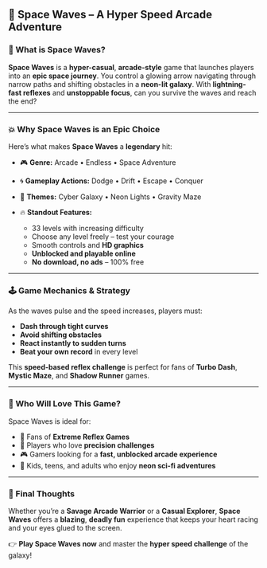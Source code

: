 ## 🚀 Space Waves – A Hyper Speed Arcade Adventure

### 🌌 What is Space Waves?

**Space Waves** is a **hyper-casual**, **arcade-style** game that launches players into an **epic space journey**. You control a glowing arrow navigating through narrow paths and shifting obstacles in a **neon-lit galaxy**. With **lightning-fast reflexes** and **unstoppable focus**, can you survive the waves and reach the end?

---

### 💥 Why Space Waves is an Epic Choice

Here’s what makes **Space Waves** a **legendary** hit:

* 🎮 **Genre:** Arcade • Endless • Space Adventure
* 🌀 **Gameplay Actions:** Dodge • Drift • Escape • Conquer
* 🌠 **Themes:** Cyber Galaxy • Neon Lights • Gravity Maze
* 🔥 **Standout Features:**

  * 33 levels with increasing difficulty
  * Choose any level freely – test your courage
  * Smooth controls and **HD graphics**
  * **Unblocked and playable online**
  * **No download, no ads** – 100% free

---

### 🕹️ Game Mechanics & Strategy

As the waves pulse and the speed increases, players must:

* **Dash through tight curves**
* **Avoid shifting obstacles**
* **React instantly to sudden turns**
* **Beat your own record** in every level

This **speed-based reflex challenge** is perfect for fans of **Turbo Dash**, **Mystic Maze**, and **Shadow Runner** games.

---

### 🧠 Who Will Love This Game?

Space Waves is ideal for:

* 🚀 Fans of **Extreme Reflex Games**
* 🎯 Players who love **precision challenges**
* 🎮 Gamers looking for a **fast, unblocked arcade experience**
* 🧒 Kids, teens, and adults who enjoy **neon sci-fi adventures**

---

### 🎯 Final Thoughts

Whether you’re a **Savage Arcade Warrior** or a **Casual Explorer**, **Space Waves** offers a **blazing**, **deadly fun** experience that keeps your heart racing and your eyes glued to the screen.

👉 **Play Space Waves now** and master the **hyper speed challenge** of the galaxy!
